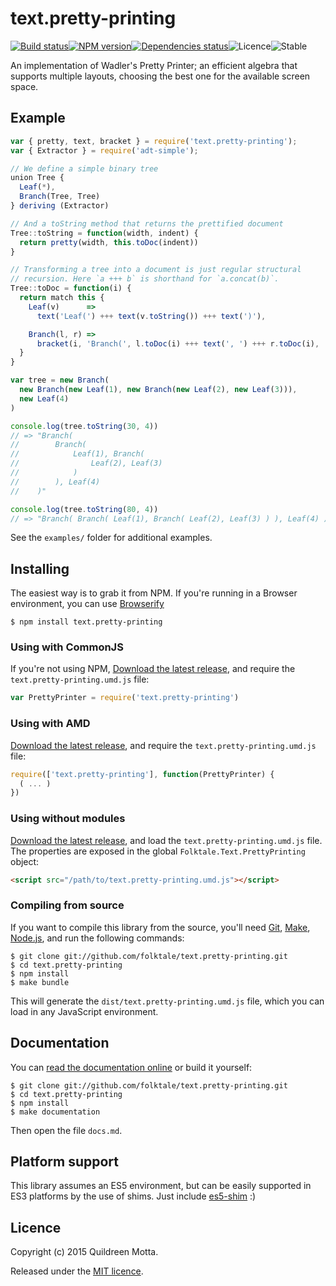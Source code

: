 text.pretty-printing
====================

[![Build status](https://img.shields.io/travis/folktale/text.pretty-printing/master.svg?style=flat-square)](https://travis-ci.org/folktale/text.pretty-printing)[![NPM version](https://img.shields.io/npm/v/text.pretty-printing.svg?style=flat-square)](https://npmjs.org/package/text.pretty-printing)[![Dependencies status](https://img.shields.io/david/folktale/text.pretty-printing.svg?style=flat-square)](https://david-dm.org/folktale/text.pretty-printing)![Licence](https://img.shields.io/npm/l/text.pretty-printing.svg?style=flat-square&label=licence)![Stable](https://img.shields.io/badge/stability-experimental-green.svg?style=flat-square)


An implementation of Wadler's Pretty Printer; an efficient algebra that
supports multiple layouts, choosing the best one for the available screen
space.


## Example

```js
var { pretty, text, bracket } = require('text.pretty-printing');
var { Extractor } = require('adt-simple');

// We define a simple binary tree
union Tree {
  Leaf(*),
  Branch(Tree, Tree)
} deriving (Extractor)

// And a toString method that returns the prettified document
Tree::toString = function(width, indent) {
  return pretty(width, this.toDoc(indent))
}

// Transforming a tree into a document is just regular structural
// recursion. Here `a +++ b` is shorthand for `a.concat(b)`.
Tree::toDoc = function(i) {
  return match this {
    Leaf(v)      =>
      text('Leaf(') +++ text(v.toString()) +++ text(')'),

    Branch(l, r) =>
      bracket(i, 'Branch(', l.toDoc(i) +++ text(', ') +++ r.toDoc(i), ')')
  }
}

var tree = new Branch(
  new Branch(new Leaf(1), new Branch(new Leaf(2), new Leaf(3))),
  new Leaf(4)
)

console.log(tree.toString(30, 4))
// => "Branch(
//        Branch(
//            Leaf(1), Branch(
//                Leaf(2), Leaf(3)
//            )
//        ), Leaf(4)
//    )"

console.log(tree.toString(80, 4))
// => "Branch( Branch( Leaf(1), Branch( Leaf(2), Leaf(3) ) ), Leaf(4) )"
```

See the `examples/` folder for additional examples.


## Installing

The easiest way is to grab it from NPM. If you're running in a Browser
environment, you can use [Browserify][]

    $ npm install text.pretty-printing


### Using with CommonJS

If you're not using NPM, [Download the latest release][release], and require
the `text.pretty-printing.umd.js` file:

```js
var PrettyPrinter = require('text.pretty-printing')
```


### Using with AMD

[Download the latest release][release], and require the `text.pretty-printing.umd.js`
file:

```js
require(['text.pretty-printing'], function(PrettyPrinter) {
  ( ... )
})
```


### Using without modules

[Download the latest release][release], and load the `text.pretty-printing.umd.js`
file. The properties are exposed in the global `Folktale.Text.PrettyPrinting` object:

```html
<script src="/path/to/text.pretty-printing.umd.js"></script>
```


### Compiling from source

If you want to compile this library from the source, you'll need [Git][],
[Make][], [Node.js][], and run the following commands:

    $ git clone git://github.com/folktale/text.pretty-printing.git
    $ cd text.pretty-printing
    $ npm install
    $ make bundle
    
This will generate the `dist/text.pretty-printing.umd.js` file, which you can load in
any JavaScript environment.

    
## Documentation

You can [read the documentation online][docs] or build it yourself:

    $ git clone git://github.com/folktale/text.pretty-printing.git
    $ cd text.pretty-printing
    $ npm install
    $ make documentation

Then open the file `docs.md`.


## Platform support

This library assumes an ES5 environment, but can be easily supported in ES3
platforms by the use of shims. Just include [es5-shim][] :)


## Licence

Copyright (c) 2015 Quildreen Motta.

Released under the [MIT licence](https://github.com/folktale/text.pretty-printing/blob/master/LICENCE).

<!-- links -->
[Fantasy Land]: https://github.com/fantasyland/fantasy-land
[Browserify]: http://browserify.org/
[Git]: http://git-scm.com/
[Make]: http://www.gnu.org/software/make/
[Node.js]: http://nodejs.org/
[es5-shim]: https://github.com/kriskowal/es5-shim
[docs]: https://github.com/folktale/text.pretty-printing/blob/master/docs.md
<!-- [release: https://github.com/folktale/text.pretty-printing/releases/download/v$VERSION/text.pretty-printing-$VERSION.tar.gz] -->
[release]: https://github.com/folktale/text.pretty-printing/releases/download/v1.0.0/text.pretty-printing-1.0.0.tar.gz
<!-- [/release] -->
